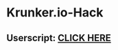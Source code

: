 # Krunker.io-Hack

<h2>Userscript: <a href="extension://iikmkjmpaadaobahmlepeloendndfphd/options.html#nav=6cae041b-d5bb-4693-864c-559b6cd5dc17" target="_blank">CLICK HERE</a></h2>
